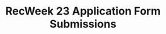 ---
title: RecWeek 23 Application Form Submissions
redirect_to: https://forms.gle/xBoumTpJxhKbqFDu8
redirect_from: 
  - /RW23AppForm
  - /rw23appform
---